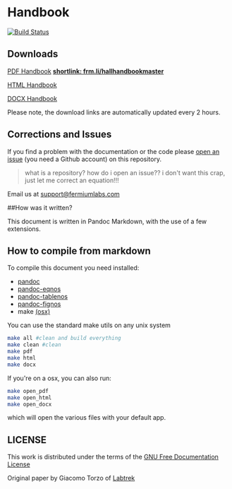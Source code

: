 # Handbook
[![Build Status](https://travis-ci.org/fermiumlabs/Hall-effect-apparatus.svg?branch=master)](https://travis-ci.org/fermiumlabs/Hall-effect-apparatus)


## Downloads

[PDF Handbook](https://gitcdn.xyz/repo/fermiumlabs/Hall-effect-apparatus/master/Handbook/Exports/Hall_Handbook.pdf) [**shortlink: frm.li/hallhandbookmaster**](http://frm.li/hallhandbookmaster)

[HTML Handbook](https://gitcdn.xyz/repo/fermiumlabs/Hall-effect-apparatus/master/Handbook/Exports/Hall_Handbook.html)

[DOCX Handbook](https://gitcdn.xyz/repo/fermiumlabs/Hall-effect-apparatus/master/Handbook/Exports/Hall_Handbook.docx)

Please note, the download links are automatically updated every 2 hours. 


## Corrections and Issues

If you find a problem with the documentation or the code please [open an issue](https://github.com/fermiumlabs/Hall-effect-apparatus/issues/new) (you need a Github account) on this repository.

> what is a repository? how do i open an issue?? i don't want this crap, just let me correct an equation!!!

Email us at [support@fermiumlabs.com](mailto:support@fermiumlabs.com)

##How was it written?

This document is written in Pandoc Markdown, with the use of a few extensions.

## How to compile from markdown

To compile this document you need installed:
* [pandoc](http://pandoc.org)
* [pandoc-eqnos](https://github.com/tomduck/pandoc-eqnos)
* [pandoc-tablenos](https://github.com/tomduck/pandoc-tablenos)
* [pandoc-fignos](https://github.com/tomduck/pandoc-fignos)
* make [(osx)](http://osxdaily.com/2014/02/12/install-command-line-tools-mac-os-x/)

You can use the standard make utils on any unix system
```bash
make all #clean and build everything
make clean #clean
make pdf
make html
make docx
```

If you're on a osx, you can also run:

```bash
make open_pdf
make open_html
make open_docx
```


which will open the various files with your default app.

## LICENSE
This work is distributed under the terms of the [GNU Free Documentation License](http://www.gnu.org/licenses/fdl-1.3.html)

Original paper by Giacomo Torzo of [Labtrek](http://labtrek.it)
